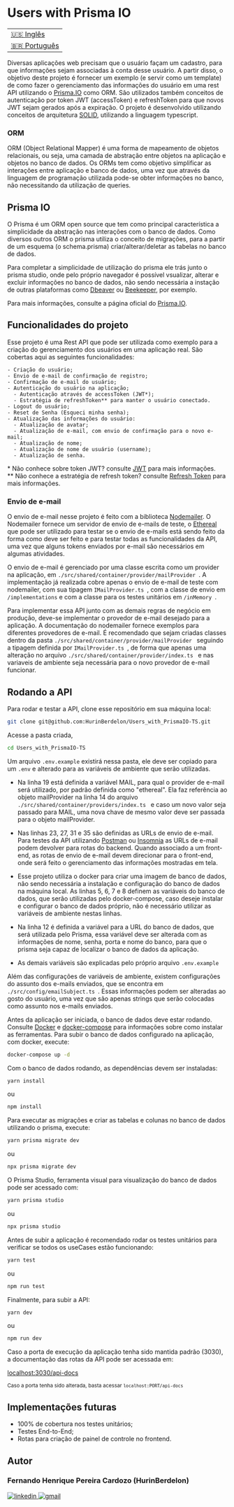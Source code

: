 # Users with Prisma IO

<table>
    <tr>
      <td>
        <a href="README.md">🇺🇸 Inglês</a>
      </td>
    </tr>
    <tr>
      <td>
        <a href="readme_pt-br.md" disabled >🇧🇷 Português</a>
      </td>
    </tr>
  </table>

Diversas aplicações web precisam que o usuário façam um cadastro, para que informações sejam associadas à conta desse usuário.
A partir disso, o objetivo deste projeto é fornecer um exemplo (e servir como um template) de como fazer o gerenciamento das informações do usuário em uma rest API utilizando o <a href="https://www.prisma.io/">Prisma.IO</a> como ORM.
São utilizados também conceitos de autenticação por token JWT (accessToken) e refreshToken para que novos JWT sejam gerados após a expiração.
O projeto é desenvolvido utilizando conceitos de arquitetura <a href="https://en.wikipedia.org/wiki/SOLID/">SOLID</a>, utilizando a linguagem typescript.

### ORM

ORM (Object Relational Mapper) é uma forma de mapeamento de objetos relacionais, ou seja, uma camada de abstração entre objetos na aplicação e objetos no banco de dados. Os ORMs tem como objetivo simplificar as interações entre aplicação e banco de dados, uma vez que através da linguagem de programação utilizada pode-se obter informações no banco, não necessitando da utilização de queries.

## Prisma IO

O Prisma é um ORM open source que tem como principal característica a simplicidade da abstração nas interações com o banco de dados. Como diversos outros ORM o prisma utiliza o conceito de migrações, para a partir de um esquema (o schema.prisma) criar/alterar/deletar as tabelas no banco de dados.

Para completar a simplicidade de utilização do prisma ele trás junto o prisma studio, onde pelo próprio navegador é possível vsualizar, alterar e excluir informações no banco de dados, não sendo necessária a instação de outras plataformas como <a href="https://dbeaver.io/download/">Dbeaver</a> ou <a href="https://www.beekeeperstudio.io/">Beekeeper</a>, por exemplo.

Para mais informações, consulte a página oficial do <a href="https://www.prisma.io/">Prisma.IO</a>.

## Funcionalidades do projeto

Esse projeto é uma Rest API que pode ser utilizada como exemplo para a criação do gerenciamento dos usuários em uma aplicação real.
São cobertas aqui as seguintes funcionalidades:

    - Criação do usuário;
    - Envio de e-mail de confirmação de registro;
    - Confirmação de e-mail do usuário;
    - Autenticação do usuário na aplicação;
      - Autenticação através de accessToken (JWT*);
      - Estratégia de refreshToken** para manter o usuário conectado.
    - Logout do usuário;
    - Reset de Senha (Esqueci minha senha);
    - Atualização das informações do usuário:
      - Atualização de avatar;
      - Atualização de e-mail, com envio de confirmação para o novo e-mail;
      - Atualização de nome;
      - Atualização de nome de usuário (username);
      - Atualização de senha.

\* Não conhece sobre token JWT? consulte <a href="https://jwt.io/introduction">JWT</a> para mais informações.<br>
\** Não conhece a estratégia de refresh token? consulte <a href="https://auth0.com/blog/refresh-tokens-what-are-they-and-when-to-use-them/">Refresh Token</a> para mais informações.

### Envio de e-mail

O envio de e-mail nesse projeto é feito com a biblioteca <a href="https://nodemailer.com/about/">Nodemailer</a>.
O Nodemailer fornece um servidor de envio de e-mails de teste, o <a href="https://nodemailer.com/smtp/testing/">Ethereal</a> que pode ser utilizado para testar se o envio de e-mails está sendo feito da forma como deve ser feito e para testar todas as funcionalidades da API, uma vez que alguns tokens enviados por e-mail são necessários em algumas atividades.

O envio de e-mail é gerenciado por uma classe escrita como um provider na aplicação, em <code>./src/shared/container/provider/mailProvider </code>.
A implementação já realizada cobre apenas o envio de e-mail de teste com nodemailer, com sua tipagem <code>IMailProvider.ts </code>, com a classe de envio em <code>/implementations</code> e com a classe para os testes unitários em <code>/inMemory </code>.

Para implementar essa API junto com as demais regras de negócio em produção, deve-se implementar o provedor de e-mail desejado para a aplicação. A documentação do nodemailer fornece exemplos para diferentes provedores de e-mail.
É recomendado que sejam criadas classes dentro da pasta <code>./src/shared/container/provider/mailProvider </code> seguindo a tipagem definida por <code>IMailProvider.ts </code>, de forma que apenas uma alteração no arquivo <code>./src/shared/container/provider/index.ts </code> e nas variaveis de ambiente seja necessária para o novo provedor de e-mail funcionar.

## Rodando a API

Para rodar e testar a API, clone esse repositório em sua máquina local:

```bash
git clone git@github.com:HurinBerdelon/Users_with_PrismaIO-TS.git
```

Acesse a pasta criada,

```bash
cd Users_with_PrismaIO-TS
```

Um arquivo <code>.env.example</code> existirá nessa pasta, ele deve ser copiado para um <code>.env</code> e alterado para as variáveis de ambiente que serão utilizadas.

- Na linha 19 está definida a variável MAIL, para qual o provider de e-mail será utilizado, por padrão definida como "ethereal".
Ela faz referência ao objeto mailProvider na linha 14 do arquivo <code>./src/shared/container/providers/index.ts </code> e caso um novo valor seja passado para MAIL, uma nova chave de mesmo valor deve ser passada para o objeto mailProvider.

- Nas linhas 23, 27, 31 e 35 são definidas as URLs de envio de e-mail. Para testes da API utilizando <a href="https://www.postman.com/">Postman</a> ou <a href="https://insomnia.rest/">Insomnia</a> as URLs de e-mail podem devolver para rotas do backend. Quando associado a um front-end, as rotas de envio de e-mail devem direcionar para o front-end, onde será feito o gerenciamento das informações mostradas em tela.

- Esse projeto utiliza o docker para criar uma imagem de banco de dados, não sendo necessária a instalação e configuração do banco de dados na máquina local. As linhas 5, 6, 7 e 8 definem as variáveis do banco de dados, que serão utilizadas pelo docker-compose, caso deseje instalar e configurar o banco de dados próprio, não é necessário utilizar as variáveis de ambiente nestas linhas.

- Na linha 12 é definida a variável para a URL do banco de dados, que será utilizada pelo Prisma, essa variável deve ser alterada com as informações de nome, senha, porta e nome do banco, para que o prisma seja capaz de localizar o banco de dados da aplicação.

- As demais variáveis são explicadas pelo próprio arquivo <code>.env.example</code>

Além das configurações de variáveis de ambiente, existem configurações do assunto dos e-mails enviados, que se encontra em <code>./src/config/emailSubject.ts </code>. Essas informações podem ser alteradas ao gosto do usuário, uma vez que são apenas strings que serão colocadas como assunto nos e-mails enviados.

Antes da aplicação ser iniciada, o banco de dados deve estar rodando.
Consulte <a href="https://www.docker.com/get-started">Docker</a> e <a href="https://docs.docker.com/compose/install/">docker-compose</a> para informações sobre como instalar as ferramentas.
Para subir o banco de dados configurado na aplicação, com docker, execute: 

```bash
docker-compose up -d
```

Com o banco de dados rodando, as dependências devem ser instaladas: 

```bash
yarn install
```

ou

```bash
npm install
```

Para executar as migrações e criar as tabelas e colunas no banco de dados utilizando o prisma, execute:

```bash
yarn prisma migrate dev
```

ou 

```bash
npx prisma migrate dev
```

O Prisma Studio, ferramenta visual para visualização do banco de dados pode ser acessado com:

```bash
yarn prisma studio
```

ou

```bash
npx prisma studio
```

Antes de subir a aplicação é recomendado rodar os testes unitários para verificar se todos os useCases estão funcionando:

```bash
yarn test
```

ou

```bash
npm run test
```

Finalmente, para subir a API:

```bash
yarn dev
```

ou

```bash
npm run dev
```

Caso a porta de execução da aplicação tenha sido mantida padrão (3030), a documentação das rotas da API pode ser acessada em:

<a href="http://localhost:3030/api-docs">localhost:3030/api-docs</a>

<small>Caso a porta tenha sido alterada, basta acessar <code>localhost:PORT/api-docs</code></small>

## Implementações futuras

- 100% de cobertura nos testes unitários;
- Testes End-to-End;
- Rotas para criação de painel de controle no frontend.

## Autor

<h3>Fernando Henrique Pereira Cardozo (HurinBerdelon)</h3>

<a href="https://www.linkedin.com/in/fernando-henrique-p-cardozo-17ab84a3/" target='_blank'>
    <img 
      src="https://img.shields.io/badge/Linkedin-0077B5?style=for-the-badge&amp;logo=LinkedIn&amp;logoColor=white" 
      alt="linkedin">
</a>

<a href="mailto:fernando_cardozo@poli.ufrj.br" target='_blank'>
    <img 
      src="https://img.shields.io/badge/Gmail-D14836?style=for-the-badge&amp;logo=Gmail&amp;logoColor=white" alt="gmail">
</a>

